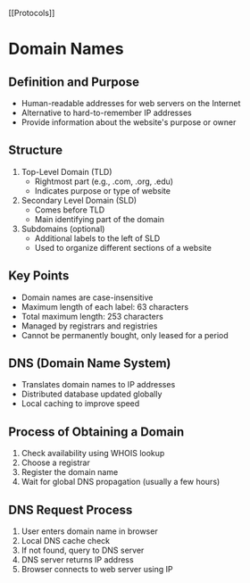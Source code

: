 [[Protocols]]

# Domain Names

## Definition and Purpose

- Human-readable addresses for web servers on the Internet
- Alternative to hard-to-remember IP addresses
- Provide information about the website's purpose or owner

## Structure

1. Top-Level Domain (TLD)
    - Rightmost part (e.g., .com, .org, .edu)
    - Indicates purpose or type of website
2. Secondary Level Domain (SLD)
    - Comes before TLD
    - Main identifying part of the domain
3. Subdomains (optional)
    - Additional labels to the left of SLD
    - Used to organize different sections of a website

## Key Points

- Domain names are case-insensitive
- Maximum length of each label: 63 characters
- Total maximum length: 253 characters
- Managed by registrars and registries
- Cannot be permanently bought, only leased for a period

## DNS (Domain Name System)

- Translates domain names to IP addresses
- Distributed database updated globally
- Local caching to improve speed

## Process of Obtaining a Domain

1. Check availability using WHOIS lookup
2. Choose a registrar
3. Register the domain name
4. Wait for global DNS propagation (usually a few hours)

## DNS Request Process

1. User enters domain name in browser
2. Local DNS cache check
3. If not found, query to DNS server
4. DNS server returns IP address
5. Browser connects to web server using IP